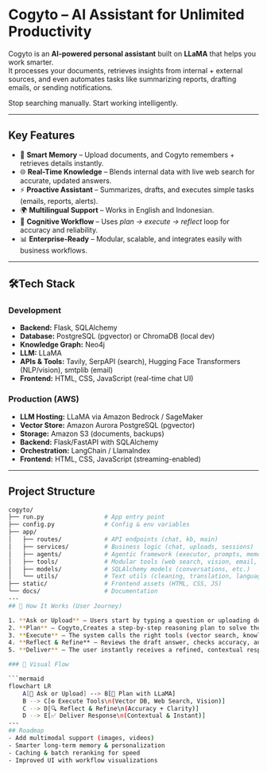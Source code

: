 # Cogyto – AI Assistant for Unlimited Productivity  

Cogyto is an **AI-powered personal assistant** built on **LLaMA** that helps you work smarter.  
It processes your documents, retrieves insights from internal + external sources, and even automates tasks like summarizing reports, drafting emails, or sending notifications.  

Stop searching manually. Start working intelligently.  

---

## Key Features  

- 🧠 **Smart Memory** – Upload documents, and Cogyto remembers + retrieves details instantly.  
- 🌐 **Real-Time Knowledge** – Blends internal data with live web search for accurate, updated answers.  
- ⚡ **Proactive Assistant** – Summarizes, drafts, and executes simple tasks (emails, reports, alerts).  
- 🌍 **Multilingual Support** – Works in English and Indonesian.  
- 🔄 **Cognitive Workflow** – Uses *plan → execute → reflect* loop for accuracy and reliability.  
- 📊 **Enterprise-Ready** – Modular, scalable, and integrates easily with business workflows.  

---

## 🛠Tech Stack  

### Development  
- **Backend:** Flask, SQLAlchemy  
- **Database:** PostgreSQL (pgvector) or ChromaDB (local dev)  
- **Knowledge Graph:** Neo4j  
- **LLM:** LLaMA  
- **APIs & Tools:** Tavily, SerpAPI (search), Hugging Face Transformers (NLP/vision), smtplib (email)  
- **Frontend:** HTML, CSS, JavaScript (real-time chat UI)  

### Production (AWS)  
- **LLM Hosting:** LLaMA via Amazon Bedrock / SageMaker  
- **Vector Store:** Amazon Aurora PostgreSQL (pgvector)  
- **Storage:** Amazon S3 (documents, backups)  
- **Backend:** Flask/FastAPI with SQLAlchemy  
- **Orchestration:** LangChain / LlamaIndex  
- **Frontend:** HTML, CSS, JavaScript (streaming-enabled)  

---

## Project Structure  

```bash
cogyto/
├── run.py                 # App entry point
├── config.py              # Config & env variables
├── app/
│   ├── routes/            # API endpoints (chat, kb, main)
│   ├── services/          # Business logic (chat, uploads, sessions)
│   ├── agents/            # Agentic framework (executor, prompts, memory manager)
│   ├── tools/             # Modular tools (web search, vision, email, knowledge graph)
│   ├── models/            # SQLAlchemy models (conversations, etc.)
│   └── utils/             # Text utils (cleaning, translation, language detection)
├── static/                # Frontend assets (HTML, CSS, JS)
└── docs/                  # Documentation
---
## 🧠 How It Works (User Journey)  

1. **Ask or Upload** – Users start by typing a question or uploading documents.  
2. **Plan** – Cogyto,Creates a step-by-step reasoning plan to solve the query.  
3. **Execute** – The system calls the right tools (vector search, knowledge graph, web search, vision analysis, etc.) to gather information.  
4. **Reflect & Refine** – Reviews the draft answer, checks accuracy, and improves clarity before finalizing.  
5. **Deliver** – The user instantly receives a refined, contextual response enriched with insights.  

### 🔄 Visual Flow  

```mermaid
flowchart LR
    A[👤 Ask or Upload] --> B[🧠 Plan with LLaMA]
    B --> C[⚙️ Execute Tools\n(Vector DB, Web Search, Vision)]
    C --> D[🔍 Reflect & Refine\n(Accuracy + Clarity)]
    D --> E[✅ Deliver Response\n(Contextual & Instant)]
---
## Roadmap
- Add multimodal support (images, videos)
- Smarter long-term memory & personalization
- Caching & batch reranking for speed
- Improved UI with workflow visualizations
